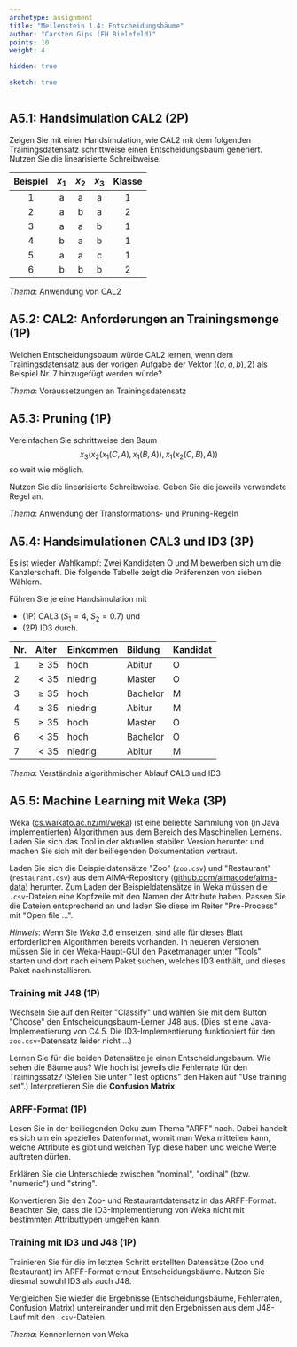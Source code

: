 ```yaml
---
archetype: assignment
title: "Meilenstein 1.4: Entscheidungsbäume"
author: "Carsten Gips (FH Bielefeld)"
points: 10
weight: 4

hidden: true

sketch: true
---
```




## A5.1: Handsimulation CAL2 (2P)

Zeigen Sie mit einer Handsimulation, wie CAL2 mit dem folgenden
Trainingsdatensatz schrittweise einen Entscheidungsbaum generiert.
Nutzen Sie die linearisierte Schreibweise.

| Beispiel | $x_1$ | $x_2$ | $x_3$ | Klasse |
|:--------:|:-----:|:-----:|:-----:|:------:|
|    1     |   a   |   a   |   a   |   1    |
|    2     |   a   |   b   |   a   |   2    |
|    3     |   a   |   a   |   b   |   1    |
|    4     |   b   |   a   |   b   |   1    |
|    5     |   a   |   a   |   c   |   1    |
|    6     |   b   |   b   |   b   |   2    |

*Thema*: Anwendung von CAL2



## A5.2: CAL2: Anforderungen an Trainingsmenge (1P)

Welchen Entscheidungsbaum würde CAL2 lernen, wenn dem Trainingsdatensatz aus
der vorigen Aufgabe der Vektor $((a,a,b), 2)$ als Beispiel Nr. 7 hinzugefügt
werden würde?

*Thema*: Voraussetzungen an Trainingsdatensatz



## A5.3: Pruning (1P)

Vereinfachen Sie schrittweise den Baum
$$x_3(x_2(x_1(C,A), x_1(B,A)), x_1(x_2(C,B), A))$$
so weit wie möglich.

Nutzen Sie die linearisierte Schreibweise.
Geben Sie die jeweils verwendete Regel an.

*Thema*: Anwendung der Transformations- und Pruning-Regeln



## A5.4: Handsimulationen CAL3 und ID3 (3P)

Es ist wieder Wahlkampf: Zwei Kandidaten O und M bewerben sich um die
Kanzlerschaft. Die folgende Tabelle zeigt die Präferenzen von sieben Wählern.

Führen Sie je eine Handsimulation mit
-   (1P) CAL3 ($S_1=4$, $S_2=0.7$) und
-   (2P) ID3 durch.

| Nr. | Alter    | Einkommen | Bildung  | Kandidat |
|:----|:---------|:----------|:---------|:---------|
| 1   | $\ge 35$ | hoch      | Abitur   | O        |
| 2   | $< 35$   | niedrig   | Master   | O        |
| 3   | $\ge 35$ | hoch      | Bachelor | M        |
| 4   | $\ge 35$ | niedrig   | Abitur   | M        |
| 5   | $\ge 35$ | hoch      | Master   | O        |
| 6   | $< 35$   | hoch      | Bachelor | O        |
| 7   | $< 35$   | niedrig   | Abitur   | M        |

*Thema*: Verständnis algorithmischer Ablauf CAL3 und ID3



## A5.5: Machine Learning mit Weka (3P)

Weka ([cs.waikato.ac.nz/ml/weka](https://www.cs.waikato.ac.nz/ml/weka/)) ist eine
beliebte Sammlung von (in Java implementierten) Algorithmen aus dem Bereich des
Maschinellen Lernens. Laden Sie sich das Tool in der aktuellen stabilen Version
herunter und machen Sie sich mit der beiliegenden Dokumentation vertraut.

Laden Sie sich die Beispieldatensätze "Zoo" (`zoo.csv`) und "Restaurant" (`restaurant.csv`)
aus dem AIMA-Repository ([github.com/aimacode/aima-data](https://github.com/aimacode/aima-data))
herunter. Zum Laden der Beispieldatensätze in Weka müssen die `.csv`-Dateien eine
Kopfzeile mit den Namen der Attribute haben. Passen Sie die Dateien entsprechend an
und laden Sie diese im Reiter "Pre-Process" mit "Open file ...".

*Hinweis*: Wenn Sie *Weka 3.6* einsetzen, sind alle für dieses Blatt erforderlichen
Algorithmen bereits vorhanden. In neueren Versionen müssen Sie in der Weka-Haupt-GUI
den Paketmanager unter "Tools" starten und dort nach einem Paket suchen, welches ID3
enthält, und dieses Paket nachinstallieren.

### Training mit J48 (1P)

Wechseln Sie auf den Reiter "Classify" und wählen Sie mit dem Button "Choose" den
Entscheidungsbaum-Lerner J48 aus. (Dies ist eine Java-Implementierung von C4.5. Die
ID3-Implementierung funktioniert für den `zoo.csv`-Datensatz leider nicht ...)

Lernen Sie für die beiden Datensätze je einen Entscheidungsbaum. Wie sehen die Bäume
aus? Wie hoch ist jeweils die Fehlerrate für den Trainingssatz? (Stellen Sie unter
"Test options" den Haken auf "Use training set".) Interpretieren Sie die **Confusion
Matrix**.

### ARFF-Format (1P)

Lesen Sie in der beiliegenden Doku zum Thema "ARFF" nach. Dabei handelt es sich um ein
spezielles Datenformat, womit man Weka mitteilen kann, welche Attribute es gibt und
welchen Typ diese haben und welche Werte auftreten dürfen.

Erklären Sie die Unterschiede zwischen "nominal", "ordinal" (bzw. "numeric") und "string".

Konvertieren Sie den Zoo- und Restaurantdatensatz in das ARFF-Format. Beachten Sie, dass
die ID3-Implementierung von Weka nicht mit bestimmten Attributtypen umgehen kann.

### Training mit ID3 und J48 (1P)

Trainieren Sie für die im letzten Schritt erstellten Datensätze (Zoo und Restaurant) im
ARFF-Format erneut Entscheidungsbäume. Nutzen Sie diesmal sowohl ID3 als auch J48.

Vergleichen Sie wieder die Ergebnisse (Entscheidungsbäume, Fehlerraten, Confusion Matrix)
untereinander und mit den Ergebnissen aus dem J48-Lauf mit den `.csv`-Dateien.

*Thema*: Kennenlernen von Weka
